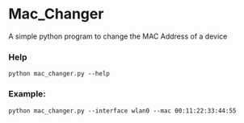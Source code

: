 # Mac_Changer
A simple python program to change the MAC Address of a device
### Help
```
python mac_changer.py --help
```
### Example:
```
python mac_changer.py --interface wlan0 --mac 00:11:22:33:44:55
```

